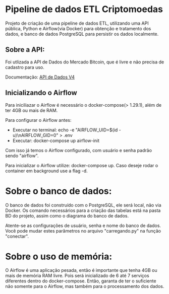 # Pipeline de dados ETL Criptomoedas

<p>Projeto de criação de uma pipeline de dados ETL, utilizando uma API pública, Python e Airflow(via Docker) para obtenção e tratamento dos dados, e banco de dados PostgreSQL para persistir os dados localmente.</p>

## Sobre a API:

<p>Foi utlizada a API de Dados do Mercado Bitcoin, que é livre e não precisa de cadastro para uso.</p>
<p>Documentação: <a href="https://api.mercadobitcoin.net/api/v4/docs">API de Dados V4</a></p>

## Inicializando o Airflow

<p>Para iniciliazar o Airflow é necessário o docker-compose(> 1.29.1), além de ter 4GB ou mais de RAM.</p>
<p>Para configurar o Airflow antes: </p>
<ul>
    <li>Executar no terminal: echo -e "AIRFLOW_UID=$(id -u)\nAIRFLOW_GID=0" > .env</li>
    <li>Executar: docker-compose up airflow-init</li>
</ul>
<p>Com isso já temos o Airflow configurado, com usuário e senha padrão sendo "airflow".</p>
<p>Para inicializar o Airflow utilize: docker-compose up. Caso deseje rodar o container em background use a flag -d.</p>

# Sobre o banco de dados:

<p>O banco de dados foi construído com o PostgreSQL, ele será local, não via Docker. Os comando necessários para a criação das tabelas está na pasta BD do projeto, assim como o diagrama do banco de dados.</p>
<p>Atente-se as configurações de usuário, senha e nome do banco de dados. Você pode mudar estes parâmetros no arquivo "carregando.py" na função "conectar".</p>

# Sobre o uso de memória:

<p>O Airflow é uma aplicação pesada, então é importante que tenha 4GB ou mais de memória RAM livre. Pois será inicializado de 6 até 7 serviços diferentes dentro do docker-compose. Então, garanta de ter o suficiente não somente para o Airflow, mas também para o processamento dos dados.</p>